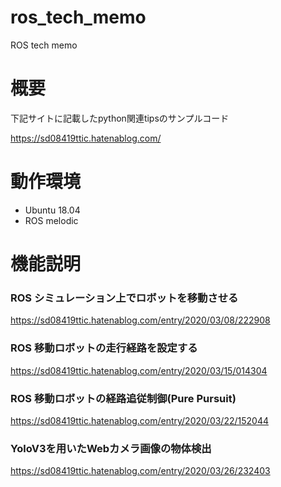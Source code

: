 # ros_tech_memo
ROS tech memo

# 概要

下記サイトに記載したpython関連tipsのサンプルコード

https://sd08419ttic.hatenablog.com/

# 動作環境

* Ubuntu 18.04 
* ROS melodic


# 機能説明

### ROS シミュレーション上でロボットを移動させる

https://sd08419ttic.hatenablog.com/entry/2020/03/08/222908


### ROS 移動ロボットの走行経路を設定する

https://sd08419ttic.hatenablog.com/entry/2020/03/15/014304


### ROS 移動ロボットの経路追従制御(Pure Pursuit)

https://sd08419ttic.hatenablog.com/entry/2020/03/22/152044

### YoloV3を用いたWebカメラ画像の物体検出

https://sd08419ttic.hatenablog.com/entry/2020/03/26/232403
